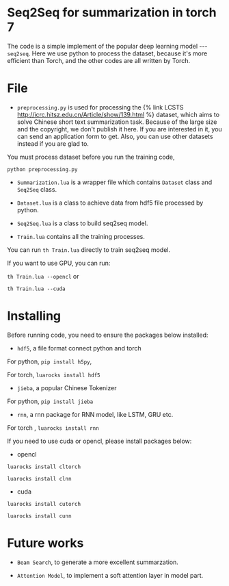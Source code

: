 # Seq2Seq for summarization in torch 7

The code is a simple implement of the popular deep learning model --- `seq2seq`. Here we use python to process the dataset, because it's more efficient than Torch, and the other codes are all written by Torch. 

# File

- `preprocessing.py` is used for processing the {% link LCSTS http://icrc.hitsz.edu.cn/Article/show/139.html %} dataset, which aims to solve Chinese short text summarization task. Because of the large size and the copyright, we don't publish it here. If you are interested in it, you can send an application form to get. Also, you can use other datasets instead if you are glad to.

You must process dataset before you run the training code,

`python preprocessing.py`


- `Summarization.lua` is a wrapper file which contains `Dataset` class and `Seq2Seq` class.

- `Dataset.lua` is a class to achieve data from hdf5 file processed by python.

- `Seq2Seq.lua` is a class to build seq2seq model.

- `Train.lua` contains all the training processes.

You can run `th Train.lua` directly to train seq2seq model.

If you want to use GPU, you can run:

`th Train.lua --opencl`  or

`th Train.lua --cuda`

# Installing

Before running code, you need to ensure the packages below installed:
 
- `hdf5`, a file format connect python and torch

For python, `pip install h5py`,

For torch, `luarocks install hdf5`

- `jieba`, a popular Chinese Tokenizer

For python, `pip install jieba`

- `rnn`, a rnn package for RNN model, like LSTM, GRU etc.

For torch , `luarocks install rnn`

If you need to use cuda or opencl, please install packages below:

- opencl

`luarocks install cltorch`

`luarocks install clnn`

- cuda

`luarocks install cutorch`

`luarocks install cunn`

# Future works

- `Beam Search`, to generate a more excellent summarzation.

- `Attention Model`, to implement a soft attention layer in model part.













 

